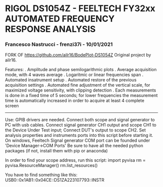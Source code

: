 # RIGOL DS1054Z - FEELTECH FY32xx AUTOMATED FREQUENCY RESPONSE ANALYSIS
### Francesco Nastrucci - frenzi37i - 10/01/2021

FORK OF https://github.com/ailr16/BodePlot-DS1054Z
Original project by ailr16.

Features: 
.   Amplitude and phase semilogarithmic plots
.   Average acquisition mode, with 4 waves average
.   Logaritmic or linear frequencies span 
.   Automated insatrument setup
.   Automated restore of the previous acquisition settings
.   Automated fine adjustment of the vertical scale, for maximized voltage sensitivity,      with clipping detection 
.   Each measurements is done in a fixed time of 5 seconds; for lower frequencies the     measurement time is automatically increased in order to acquire at least 4 complete screen

________________________________________________________________________________________________
Use: 
GPIB drivers are needed. 
Connect both scope and signal generator to PC with usb cables. 
Connect signal generator CH1 output and scope CH1 to the Device Under Test input; 
Connect DUT's output to scope CH2.
Set analysis properties and instruments ports into this script before starting it.
On windows, Feeltech Signal generator COM port can be founded under 'Device Manager->COM Ports'
Be sure to have all the needed python packages (if not, install them with pip or anaconda)

In order to find your scope address, run this script:
import pyvisa
rm = pyvisa.ResourceManager()
rm.list_resources()

You have to find something like this: 
USB0::0x1AB1::0x04CE::DS1ZA223107793::INSTR

